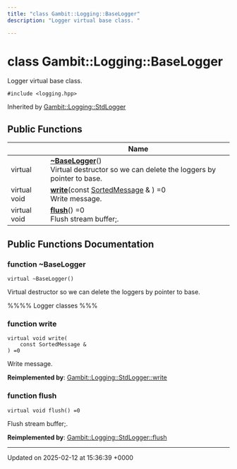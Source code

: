 ```yaml
---
title: "class Gambit::Logging::BaseLogger"
description: "Logger virtual base class. "

---
```


# class Gambit::Logging::BaseLogger



Logger virtual base class. 


`#include <logging.hpp>`

Inherited by [Gambit::Logging::StdLogger](/documentation/code/classes/classgambit_1_1logging_1_1stdlogger/)

## Public Functions

|                | Name           |
| -------------- | -------------- |
| virtual | **[~BaseLogger](/documentation/code/classes/classgambit_1_1logging_1_1baselogger/#function-baselogger)**()<br>Virtual destructor so we can delete the loggers by pointer to base.  |
| virtual void | **[write](/documentation/code/classes/classgambit_1_1logging_1_1baselogger/#function-write)**(const [SortedMessage](/documentation/code/classes/structgambit_1_1logging_1_1sortedmessage/) & ) =0<br>Write message.  |
| virtual void | **[flush](/documentation/code/classes/classgambit_1_1logging_1_1baselogger/#function-flush)**() =0<br>Flush stream buffer;.  |

## Public Functions Documentation

### function ~BaseLogger

```
virtual ~BaseLogger()
```

Virtual destructor so we can delete the loggers by pointer to base. 

%%%% Logger classes %%% 


### function write

```
virtual void write(
    const SortedMessage & 
) =0
```

Write message. 

**Reimplemented by**: [Gambit::Logging::StdLogger::write](/documentation/code/classes/classgambit_1_1logging_1_1stdlogger/#function-write)


### function flush

```
virtual void flush() =0
```

Flush stream buffer;. 

**Reimplemented by**: [Gambit::Logging::StdLogger::flush](/documentation/code/classes/classgambit_1_1logging_1_1stdlogger/#function-flush)


-------------------------------

Updated on 2025-02-12 at 15:36:39 +0000
